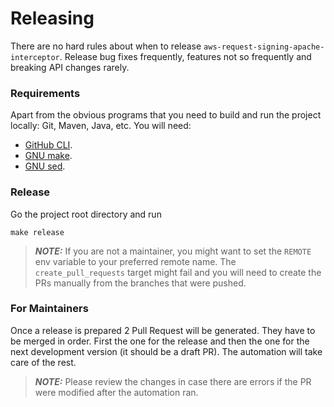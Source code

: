 # Releasing

There are no hard rules about when to release `aws-request-signing-apache-interceptor`. Release bug fixes frequently, features not so frequently and breaking API changes rarely.

### Requirements

Apart from the obvious programs that you need to build and run the project locally: Git, Maven, Java, etc. You will need:
* [GitHub CLI](https://cli.github.com/).
* [GNU make](https://www.gnu.org/software/make/manual/make.html).
* [GNU sed](https://www.gnu.org/software/sed/).

### Release

Go the project root directory and run

```
make release
```

> **_NOTE:_** If you are not a maintainer, you might want to set the `REMOTE` env variable to your preferred remote name. The `create_pull_requests` target might fail and you will need to create the PRs manually from the branches that were pushed.

### For Maintainers

Once a release is prepared 2 Pull Request will be generated. They have to be merged in order. First the one for the release and then the one for the next development version (it should be a draft PR). The automation will take care of the rest.

> **_NOTE:_** Please review the changes in case there are errors if the PR were modified after the automation ran.
